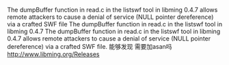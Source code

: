 The dumpBuffer function in read.c in the listswf tool in libming 0.4.7 allows remote attackers to cause a denial of service (NULL pointer dereference) via a crafted SWF file
The dumpBuffer function in read.c in the listswf tool in libming 0.4.7
The dumpBuffer function in read.c in the listswf tool in libming 0.4.7 allows remote attackers to cause a denial of service (NULL pointer dereference) via a crafted SWF file.
能够发现
需要加asan吗
http://www.libming.org/Releases

